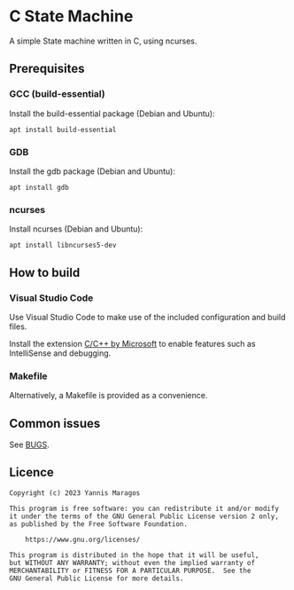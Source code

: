 # C State Machine

A simple State machine written in C, using ncurses.

## Prerequisites

### GCC (build-essential)

Install the build-essential package (Debian and Ubuntu):

```
apt install build-essential
```

### GDB

Install the gdb package (Debian and Ubuntu):

```
apt install gdb
```

### ncurses

Install ncurses (Debian and Ubuntu):

```
apt install libncurses5-dev
```

## How to build

### Visual Studio Code

Use Visual Studio Code to make use of the included configuration and build files.

Install the extension [C/C++ by Microsoft](https://marketplace.visualstudio.com/items?itemName=ms-vscode.cpptools) to enable features such as IntelliSense and debugging.

### Makefile

Alternatively, a Makefile is provided as a convenience.

## Common issues

See [BUGS](BUGS.md).

## Licence

    Copyright (c) 2023 Yannis Maragos

    This program is free software: you can redistribute it and/or modify
    it under the terms of the GNU General Public License version 2 only,
    as published by the Free Software Foundation.

        https://www.gnu.org/licenses/

    This program is distributed in the hope that it will be useful,
    but WITHOUT ANY WARRANTY; without even the implied warranty of
    MERCHANTABILITY or FITNESS FOR A PARTICULAR PURPOSE.  See the
    GNU General Public License for more details.
